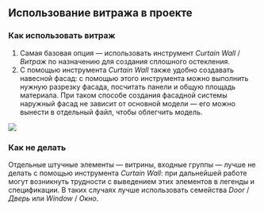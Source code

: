 ## Использование витража в проекте

### Как использовать витраж

1. Самая базовая опция — использовать инструмент _Curtain Wall_ / _Витраж_ по назначению для создания сплошного остекления.
2. С помощью инструмента _Curtain Wall_ также удобно создавать навесной фасад: с помощью этого инструмента можно выполнить нужную разрезку фасада, посчитать панели и общую площадь материала. При таком способе создания фасадной системы наружный фасад не зависит от основной модели — его можно вынести в отдельный файл, чтобы облегчить модель.

![](/img/RVS_18/1670243939_block-3-manual-curtain-wall-facade-01.jpg#bordered)

### Как не делать

Отдельные штучные элементы — витрины, входные группы — лучше не делать с помощью инструмента _Curtain Wall_: при дальнейшей работе могут возникнуть трудности с выведением этих элементов в легенды и спецификации. В таких случаях лучше использовать семейства _Door_ / _Дверь_ или _Window_ / _Окно_.
